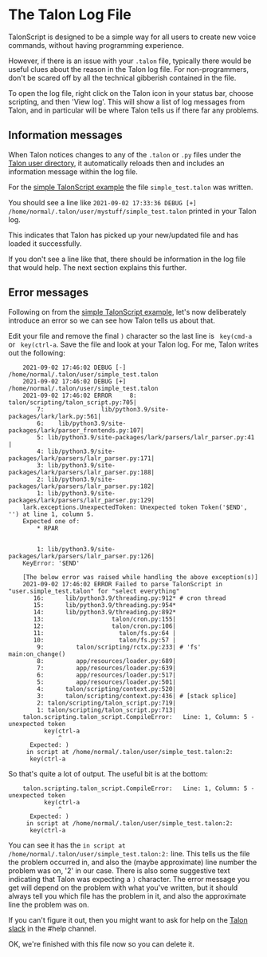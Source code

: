 # The Talon Log File

TalonScript is designed to be a simple way for all users to create new voice commands, without having programming experience.

However, if there is an issue with your `.talon` file, typically there would be useful clues about the reason in the Talon log file. 
For non-programmers, don't be scared off by all the technical gibberish contained in the file.

To open the log file, right click on the Talon icon in your status bar, choose scripting, and then 'View log'. This will show a list of log messages from Talon, and in particular will be where Talon tells us if there far any problems.

## Information messages

When Talon notices changes to any of the `.talon` or `.py` files under the [Talon user directory](/docs/Help/terminology.md#talon-user-directory), 
it automatically reloads then and includes an information message within the log file.

For the [simple TalonScript example](./talon-script.md#a-simple-talonscript-example) the file `simple_test.talon` was written.

You should see a line like `2021-09-02 17:33:36 DEBUG [+] /home/normal/.talon/user/mystuff/simple_test.talon` printed in your Talon log. 

This indicates that Talon has picked up your new/updated file and has loaded it successfully. 

If you don't see a line like that, there should be information in the log file that would help. The next section explains this further. 


## Error messages

Following on from the [simple TalonScript example](./talon-script.md#a-simple-talonscript-example), let's now deliberately introduce an error so we can see how Talon tells us about that. 

Edit your file and remove the final `)` character so the last line is ` key(cmd-a` or ` key(ctrl-a`. Save the file and look at your Talon log. For me, Talon writes out the following:

```
    2021-09-02 17:46:02 DEBUG [-] /home/normal/.talon/user/simple_test.talon
    2021-09-02 17:46:02 DEBUG [+] /home/normal/.talon/user/simple_test.talon
    2021-09-02 17:46:02 ERROR     8:                         talon/scripting/talon_script.py:705|
        7:                lib/python3.9/site-packages/lark/lark.py:561|
        6:    lib/python3.9/site-packages/lark/parser_frontends.py:107|
        5: lib/python3.9/site-packages/lark/parsers/lalr_parser.py:41 |
        4: lib/python3.9/site-packages/lark/parsers/lalr_parser.py:171|
        3: lib/python3.9/site-packages/lark/parsers/lalr_parser.py:188|
        2: lib/python3.9/site-packages/lark/parsers/lalr_parser.py:182|
        1: lib/python3.9/site-packages/lark/parsers/lalr_parser.py:129|
    lark.exceptions.UnexpectedToken: Unexpected token Token('$END', '') at line 1, column 5.
    Expected one of:
        * RPAR


        1: lib/python3.9/site-packages/lark/parsers/lalr_parser.py:126|
    KeyError: '$END'

    [The below error was raised while handling the above exception(s)]
    2021-09-02 17:46:02 ERROR Failed to parse TalonScript in "user.simple_test.talon" for "select everything"
       16:      lib/python3.9/threading.py:912* # cron thread
       15:      lib/python3.9/threading.py:954*
       14:      lib/python3.9/threading.py:892*
       13:                   talon/cron.py:155|
       12:                   talon/cron.py:106|
       11:                     talon/fs.py:64 |
       10:                     talon/fs.py:57 |
        9:         talon/scripting/rctx.py:233| # 'fs' main:on_change()
        8:         app/resources/loader.py:689|
        7:         app/resources/loader.py:639|
        6:         app/resources/loader.py:517|
        5:         app/resources/loader.py:501|
        4:      talon/scripting/context.py:520|
        3:      talon/scripting/context.py:436| # [stack splice]
        2: talon/scripting/talon_script.py:719|
        1: talon/scripting/talon_script.py:713|
    talon.scripting.talon_script.CompileError:   Line: 1, Column: 5 - unexpected token
          key(ctrl-a
              ^
      Expected: )
     in script at /home/normal/.talon/user/simple_test.talon:2:
      key(ctrl-a
```

So that's quite a lot of output. The useful bit is at the bottom:

```
    talon.scripting.talon_script.CompileError:   Line: 1, Column: 5 - unexpected token
          key(ctrl-a
              ^
      Expected: )
     in script at /home/normal/.talon/user/simple_test.talon:2:
      key(ctrl-a
```

You can see it has the `in script at /home/normal/.talon/user/simple_test.talon:2:` line. This tells us the file the problem occurred in, and also the (maybe approximate) line number the problem was on, '2' in our case. There is also some suggestive text indicating that Talon was expecting a `)` character. The error message you get will depend on the problem with what you've written, but it should always tell you which file has the problem in it, and also the approximate line the problem was on.

If you can't figure it out, then you might want to ask for help on the [Talon slack](https://talonvoice.com/chat) in the #help channel.

OK, we're finished with this file now so you can delete it.
